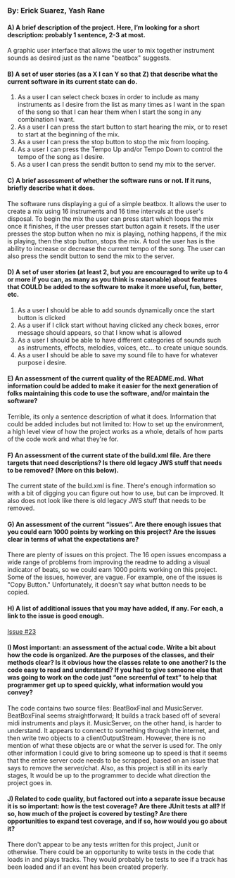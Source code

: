 ### By: Erick Suarez, Yash Rane

#### A) A brief description of the project. Here, I’m looking for a short description: probably 1 sentence, 2-3 at most.
A graphic user interface that allows the user to mix together instrument sounds as desired just as the name "beatbox" suggests.

#### B) A set of user stories (as a X I can Y so that Z) that describe what the current software in its current state can do.
1. As a user I can select check boxes in order to include as many instruments as I desire from the list as many times as I want in the span of the song so that I can hear them when I start the song in any combination I want.
2.  As a user I can press the start button to start hearing the mix, or to reset to start at the beginning of the mix.
3. As a user I can press the stop button to stop the mix from looping.
4. As a user I can press the Tempo Up and/or Tempo Down to control the tempo of the song as I desire.
5. As a user I can press the sendit button to send my mix to the server.

#### C) A brief assessment of whether the software runs or not. If it runs, briefly describe what it does.
The software runs displaying a gui of a simple beatbox. It allows the user to create a mix using 16 instruments and 16 time intervals at the user's disposal. To begin the mix the user can press start which loops the mix once it finishes, if the user presses start button again it resets. If the user presses the stop button when no mix is playing, nothing happens, if the mix is playing, then the stop button, stops the mix. A tool the user has is the ability to increase or decrease the current tempo of the song. The user can also press the sendit button to send the mix to the server.

#### D) A set of user stories (at least 2, but you are encouraged to write up to 4 or more if you can, as many as you think is reasonable) about features that COULD be added to the software to make it more useful, fun, better, etc.
1. As a user I should be able to add sounds dynamically once the start button is clicked
2. As a user if I click start without having clicked any check boxes, error message should appears, so that I know what is allowed
3. As a user I should be able to have different categories of sounds such as instruments, effects, melodies, voices, etc... to create unique sounds.
4. As a user I should be able to save my sound file to have for whatever purpose i desire.

#### E) An assessment of the current quality of the README.md. What information could be added to make it easier for the next generation of folks maintaining this code to use the software, and/or maintain the software?
Terrible, its only a sentence description of what it does. Information that could be added includes but not limited to: How to set up the environment, a high level view of how the project works as a whole, details of how parts of the code work and what they're for.

#### F) An assessment of the current state of the build.xml file. Are there targets that need descriptions? Is there old legacy JWS stuff that needs to be removed? (More on this below).
The current state of the build.xml is fine. There's enough information so with a bit of digging you can figure out how to use, but can be improved. It also does not look like there is old legacy JWS stuff that needs to be removed.

#### G) An assessment of the current “issues”. Are there enough issues that you could earn 1000 points by working on this project? Are the issues clear in terms of what the expectations are?
There are plenty of issues on this project. The 16 open issues encompass a wide range of problems from improving the readme to adding a visual indicator of beats, so we could earn 1000 points working on this project. Some of the issues, however, are vague. For example, one of the issues is "Copy Button." Unfortunately, it doesn't say what button needs to be copied.

#### H) A list of additional issues that you may have added, if any. For each, a link to the issue is good enough.
[Issue #23](https://github.com/UCSB-CS56-Projects/cs56-music-beatbox/issues/23)

#### I) Most important: an assessment of the actual code. Write a bit about how the code is organized. Are the purposes of the classes, and their methods clear? Is it obvious how the classes relate to one another? Is the code easy to read and understand? If you had to give someone else that was going to work on the code just “one screenful of text” to help that programmer get up to speed quickly, what information would you convey?
The code contains two source files: BeatBoxFinal and MusicServer. BeatBoxFinal seems straightforward; It builds a track based off of several midi instruments and plays it. MusicServer, on the other hand, is harder to understand. It appears to connect to something through the internet, and then write two objects to a clientOutputStream. However, there is no mention of what these objects are or what the server is used for. The only other information I could give to bring someone up to speed is that it seems that the entire server code needs to be scrapped, based on an issue that says to remove the server/chat. Also, as this project is still in its early stages, It would be up to the programmer to decide what direction the project goes in.

#### J) Related to code quality, but factored out into a separate issue because it is so important: how is the test coverage? Are there JUnit tests at all? If so, how much of the project is covered by testing? Are there opportunities to expand test coverage, and if so, how would you go about it?
There don't appear to be any tests written for this project, Junit or otherwise. There could be an opportunity to write tests in the code that loads in and plays tracks. They would probably be tests to see if a track has been loaded and if an event has been created properly.
